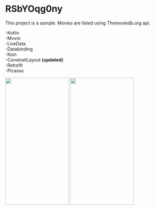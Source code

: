 # RSbYOqg0ny

This project is a sample.
Movies are listed using Themoviedb.org api.

-Kotlin <br>
-Mvvm <br>
-LiveData <br>
-Databinding <br>
-Koin <br>
-ConstraitLayout <strong> (updated) </strong> <br>
-Retrofit <br>
-Picasso <br>



<img src="https://i.ibb.co/fNB9Q2X/Screenshot-20201022-180718-RSb-YOqg0ny.jpg" data-canonical-src="https://gyazo.com/eb5c5741b6a9a16c692170a41a49c858.png" width="200" height="400" />        <img src="https://i.ibb.co/JK7BxXR/Screenshot-20201022-180729-RSb-YOqg0ny.jpg" data-canonical-src="https://gyazo.com/eb5c5741b6a9a16c692170a41a49c858.png" width="200" height="400" />
